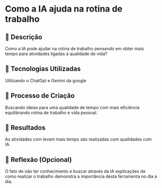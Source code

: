 # Como a IA ajuda na rotina de trabalho

## 📒 Descrição
Como a IA pode ajudar na rotina de trabalho pensando em obter mais tempo para atividades ligadas à qualidade de vida?

## 🤖 Tecnologias Utilizadas
Utilizando o ChatGpt e Gemini da google

## 🧐 Processo de Criação
Buscando ideias para uma qualidade de tempo com mais eficiência equilibrando rotina de trabalho e vida pessoal.

## 🚀 Resultados
As atividades com levam mais tempo são realizadas com qualidades com IA.

## 💭 Reflexão (Opcional)
O fato de não ter conhecimento e buscar através da IA explicações de como realizar o trabalho demonstra a importância desta ferramenta no dia a dia.

